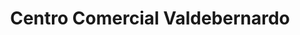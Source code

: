 ---
title: "Centro Comercial Valdebernardo"
url: /madrid/centro-comercial-valdebernardo/
shop: Einkaufszentrum
---